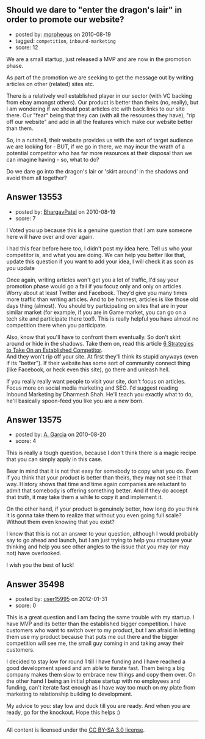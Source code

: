 ## Should we dare to "enter the dragon's lair" in order to promote our website?

- posted by: [morpheous](https://stackexchange.com/users/-1/3365-morpheous) on 2010-08-19
- tagged: `competition`, `inbound-marketing`
- score: 12

We are a small startup, just released a MVP and are now in the promotion phase.

As part of the promotion we are seeking to get the message out by writing articles on other (related) sites etc.

There is a relatively well established player in our sector (with VC backing from ebay amongst others). Our product is better than theirs (no, really), but I am wondering if we should post articles etc with back links to our site there. Our "fear" being that they can (with all the resources they have), "rip off our website" and add in all the features which make our website better than them.

So, in a nutshell, their website provides us with the sort of target audience we are looking for - BUT, if we go in there, we may incur the wrath of a potential competitor who has far more resources at their disposal than we can imagine having - so, what to do?

Do we dare go into the dragon's lair or 'skirt around' in the shadows and avoid them all together?


## Answer 13553

- posted by: [BhargavPatel](https://stackexchange.com/users/-1/3998-bhargavpatel) on 2010-08-19
- score: 7

<p>I Voted you up because this is a genuine question that I am sure someone here will have over and over again. <br/> </p>

<p>I had this fear before here too, I didn't post my idea here. Tell us who your competitor is, and what you are doing. We can help you better like that, update this question if you want to add your idea, I will check it as soon as you update <br /></p>

<p>Once again, writing articles won't get you a lot of traffic, I'd say your promotion phase would go a fail if you focuz only and only on articles. Worry about at least Twitter and Facebook. They'd give you many times more traffic than writing articles. And to be honnest, articles is like those old days thing (almost). You should try participating on sites that are in your similar market (for example, if you are in Game market, you can go on a tech site and participate there too!). This is really helpful you have almost no competition there when you participate. </p>

<p>Also, know that you'll have to confront them eventually. So don't skirt around or hide in the shadows. Take them on, read this article <a href="http://thenetsetter.com/blog/strategy/6-strategies-to-take-on-an-established-competitor/">6 Strategies to Take On an Established Competitor</a>. <br /> And they won't rip off your site. At first they'll think its stupid anyways (even if its "better"). If their website has some sort of community connect thing (like Facebook, or heck even this site), go there and unleash hell.
<br /></p>

<p>If you really really want people to visit your site, don't focus on articles. Focus more on social media marketing and SEO. I'd suggest reading Inbound Marketing by Dharmesh Shah. He'll teach you exactly what to do, he'll basically spoon-feed you like you are a new born. 
<br /></p>



## Answer 13575

- posted by: [A. Garcia](https://stackexchange.com/users/-1/1659-a-garcia) on 2010-08-20
- score: 4

This is really a tough question, because I don't think there is a magic recipe that you can simply apply in this case. 

Bear in mind that it is not that easy for somebody to copy what you do. Even if you think that your product is better than theirs, they may not see it that way. History shows that time and time again companies are reluctant to admit that somebody is offering something better. And if they do accept that truth, it may take them a while to copy it and implement it. 

On the other hand, if your product is genuinely better, how long do you think it is gonna take them to realize that without you even going full scale? Without them even knowing that you exist? 

I know that this is not an answer to your question, although I would probably say to go ahead and launch, but I am just trying to help you structure your thinking and help you see other angles to the issue that you may (or may not) have overlooked.

I wish you the best of luck!

 




## Answer 35498

- posted by: [user15995](https://stackexchange.com/users/-1/15995-user15995) on 2012-01-31
- score: 0

This is a great question and I am facing the same trouble with my startup. I have MVP and its better than the established bigger competition. I have customers who want to switch over to my product, but I am afraid in letting them use my product because that puts me out there and the bigger competition will see me, the small guy coming in and taking away their customers.

I decided to stay low for round 1 till I have funding and I have reached a good development speed and am able to iterate fast. Them being a big company makes them slow to embrace new things and copy them over. On the other hand I being an initial phase startup with no employees and funding, can't iterate fast enough as I have way too much on my plate from marketing to relationship building to development.

My advice to you: stay low and duck till you are ready. And when you are ready, go for the knockout. Hope this helps :)



---

All content is licensed under the [CC BY-SA 3.0 license](https://creativecommons.org/licenses/by-sa/3.0/).
